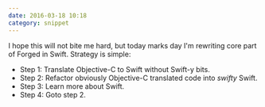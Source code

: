 ```yaml
---
date: 2016-03-18 10:18
category: snippet
---
```


I hope this will not bite me hard, but today marks day I'm rewriting core part of Forged in Swift. Strategy is simple:

- Step 1: Translate Objective-C to Swift without Swift-y bits.
- Step 2: Refactor obviously Objective-C translated code into _swifty_ Swift.
- Step 3: Learn more about Swift.
- Step 4: Goto step 2.